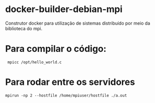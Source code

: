 # docker-builder-debian-mpi
Construtor docker para utilização de sistemas distribuído por meio da biblioteca do mpi.


# Para compilar o código:
``` mpicc /opt/hello_world.c```

# Para rodar entre os servidores
 ``` mpirun -np 2 --hostfile /home/mpiuser/hostfile ./a.out ```

